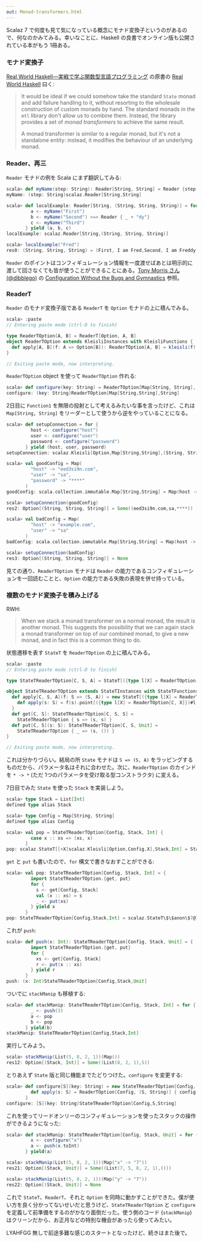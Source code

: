 ```yaml
---
out: Monad-transformers.html
---
```


Scalaz 7 で何度も見て気になっている概念にモナド変換子というのがあるので、何なのかみてみる。幸いなことに、Haskell の良書でオンライン版も公開されている本がもう 1冊ある。

### モナド変換子

[Real World Haskell―実戦で学ぶ関数型言語プログラミング](http://www.amazon.co.jp/dp/4873114233) の原書の [Real World Haskell](http://book.realworldhaskell.org/read/monad-transformers.html) 曰く:

> It would be ideal if we could somehow take the standard `State` monad and add failure handling to it, without resorting to the wholesale construction of custom monads by hand. The standard monads in the `mtl` library don't allow us to combine them. Instead, the library provides a set of *monad transformers* to achieve the same result.
>
> A monad transformer is similar to a regular monad, but it's not a standalone entity: instead, it modifies the behaviour of an underlying monad. 

### Reader、再三

`Reader` モナドの例を Scala にまず翻訳してみる:

```scala
scala> def myName(step: String): Reader[String, String] = Reader {step + ", I am " + _}
myName: (step: String)scalaz.Reader[String,String]

scala> def localExample: Reader[String, (String, String, String)] = for {
         a <- myName("First")
         b <- myName("Second") >=> Reader { _ + "dy"}
         c <- myName("Third")  
       } yield (a, b, c)
localExample: scalaz.Reader[String,(String, String, String)]

scala> localExample("Fred")
res0: (String, String, String) = (First, I am Fred,Second, I am Freddy,Third, I am Fred)
```

`Reader` のポイントはコンフィギュレーション情報を一度渡せばあとは明示的に渡して回さなくても皆が使うことができることにある。[Tony Morris さん(@dibblego)](https://twitter.com/dibblego) の [Configuration Without the Bugs and Gymnastics](http://vimeo.com/20674558) 参照。

### ReaderT

`Reader` のモナド変換子版である `ReaderT` を `Option` モナドの上に積んでみる。

```scala
scala> :paste
// Entering paste mode (ctrl-D to finish)

type ReaderTOption[A, B] = ReaderT[Option, A, B]
object ReaderTOption extends KleisliInstances with KleisliFunctions {
  def apply[A, B](f: A => Option[B]): ReaderTOption[A, B] = kleisli(f)
}

// Exiting paste mode, now interpreting.
```

`ReaderTOption` object を使って `ReaderTOption` 作れる:

```scala
scala> def configure(key: String) = ReaderTOption[Map[String, String], String] {_.get(key)} 
configure: (key: String)ReaderTOption[Map[String,String],String]
```

2日目に `Function1` を無限の投射として考えるみたいな事を言ったけど、これは `Map[String, String]` をリーダーとして使うから逆をやっていることになる。

```scala
scala> def setupConnection = for {
         host <- configure("host")
         user <- configure("user")
         password <- configure("password")
       } yield (host, user, password)
setupConnection: scalaz.Kleisli[Option,Map[String,String],(String, String, String)]

scala> val goodConfig = Map(
         "host" -> "eed3si9n.com",
         "user" -> "sa",
         "password" -> "****"
       )
goodConfig: scala.collection.immutable.Map[String,String] = Map(host -> eed3si9n.com, user -> sa, password -> ****)

scala> setupConnection(goodConfig)
res2: Option[(String, String, String)] = Some((eed3si9n.com,sa,****))

scala> val badConfig = Map(
         "host" -> "example.com",
         "user" -> "sa"
       )
badConfig: scala.collection.immutable.Map[String,String] = Map(host -> example.com, user -> sa)

scala> setupConnection(badConfig)
res3: Option[(String, String, String)] = None
```

見ての通り、`ReaderTOption` モナドは `Reader` の能力であるコンフィギュレーションを一回読むことと、`Option` の能力である失敗の表現を併せ持っている。

### 複数のモナド変換子を積み上げる

RWH:

> When we stack a monad transformer on a normal monad, the result is another monad. This suggests the possibility that we can again stack a monad transformer on top of our combined monad, to give a new monad, and in fact this is a common thing to do.

状態遷移を表す `StateT` を `ReaderTOption` の上に積んでみる。

```scala
scala> :paste
// Entering paste mode (ctrl-D to finish)

type StateTReaderTOption[C, S, A] = StateT[({type l[X] = ReaderTOption[C, X]})#l, S, A]

object StateTReaderTOption extends StateTInstances with StateTFunctions {
  def apply[C, S, A](f: S => (S, A)) = new StateT[({type l[X] = ReaderTOption[C, X]})#l, S, A] {
    def apply(s: S) = f(s).point[({type l[X] = ReaderTOption[C, X]})#l]
  }
  def get[C, S]: StateTReaderTOption[C, S, S] =
    StateTReaderTOption { s => (s, s) }
  def put[C, S](s: S): StateTReaderTOption[C, S, Unit] =
    StateTReaderTOption { _ => (s, ()) }
}

// Exiting paste mode, now interpreting.
```

これは分かりづらい。結局の所 `State` モナドは `S => (S, A)` をラッピングするものだから、パラメータ名はそれに合わせた。次に、`ReaderTOption` のカインドを `* -> *` (ただ 1つのパラメータを受け取る型コンストラクタ) に変える。

7日目でみた `State` を使った `Stack` を実装しよう。

```scala
scala> type Stack = List[Int]
defined type alias Stack

scala> type Config = Map[String, String]
defined type alias Config

scala> val pop = StateTReaderTOption[Config, Stack, Int] {
         case x :: xs => (xs, x)
       }
pop: scalaz.StateT[[+X]scalaz.Kleisli[Option,Config,X],Stack,Int] = StateTReaderTOption\$\$anon\$1@122313eb
```

`get` と `put` も書いたので、`for` 構文で書きなおすことができる:

```scala
scala> val pop: StateTReaderTOption[Config, Stack, Int] = {
         import StateTReaderTOption.{get, put}
         for {
           s <- get[Config, Stack]
           val (x :: xs) = s
           _ <- put(xs)
         } yield x
       }
pop: StateTReaderTOption[Config,Stack,Int] = scalaz.StateT\$\$anon\$7@7eb316d2
```

これが `push`:

```scala
scala> def push(x: Int): StateTReaderTOption[Config, Stack, Unit] = {
         import StateTReaderTOption.{get, put}
         for {
           xs <- get[Config, Stack]
           r <- put(x :: xs)
         } yield r
       }
push: (x: Int)StateTReaderTOption[Config,Stack,Unit]
```

ついでに `stackManip` も移植する:

```scala
scala> def stackManip: StateTReaderTOption[Config, Stack, Int] = for {
         _ <- push(3)
         a <- pop
         b <- pop
       } yield(b)
stackManip: StateTReaderTOption[Config,Stack,Int]
```

実行してみよう。

```scala
scala> stackManip(List(5, 8, 2, 1))(Map())
res12: Option[(Stack, Int)] = Some((List(8, 2, 1),5))
```

とりあえず `State` 版と同じ機能までたどりつけた。`configure` を変更する:

```scala
scala> def configure[S](key: String) = new StateTReaderTOption[Config, S, String] {
         def apply(s: S) = ReaderTOption[Config, (S, String)] { config: Config => config.get(key) map {(s, _)} }
       }
configure: [S](key: String)StateTReaderTOption[Config,S,String]
```

これを使ってリードオンリーのコンフィギュレーションを使ったスタックの操作ができるようになった:

```scala
scala> def stackManip: StateTReaderTOption[Config, Stack, Unit] = for {
         x <- configure("x")
         a <- push(x.toInt)
       } yield(a)

scala> stackManip(List(5, 8, 2, 1))(Map("x" -> "7"))
res21: Option[(Stack, Unit)] = Some((List(7, 5, 8, 2, 1),()))

scala> stackManip(List(5, 8, 2, 1))(Map("y" -> "7"))
res22: Option[(Stack, Unit)] = None
```

これで `StateT`、`ReaderT`、それと `Option` を同時に動かすことができた。僕が使い方を良く分かってないせいだと思うけど、`StateTReaderTOption` と `configure` を定義して前準備をするのがかなり面倒だった。使う側のコード (`stackManip`) はクリーンだから、お正月などの特別な機会があったら使ってみたい。

LYAHFGG 無しで前途多難な感じのスタートとなったけど、続きはまた後で。
